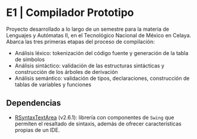 # E1 | Compilador Prototipo
Proyecto desarrollado a lo largo de un semestre para la materia de Lenguajes y Autómatas II, en el Tecnológico Nacional de México en Celaya. Abarca las tres primeras etapas del proceso de compilación:
- Análisis léxico: tokenización del código fuente y generación de la tabla de símbolos
- Análisis sintáctico: validación de las estructuras sintácticas y construcción de los árboles de derivación
- Análisis semántico: validación de tipos, declaraciones, construcción de tablas de variables y funciones

## Dependencias
- [RSyntaxTextArea](https://github.com/bobbylight/RSyntaxTextArea/) (v2.6.1): librería con componentes de `Swing` que permiten el resaltado de sintaxis, además de ofrecer características propias de un IDE.
